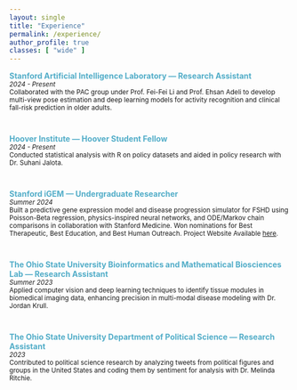 ```yaml
---
layout: single
title: "Experience"
permalink: /experience/
author_profile: true
classes: [ "wide" ]
---
```

<div class="page__content">
  <!-- Experience Section -->
  <div style="margin-bottom: 40px;">
    <span style="color:#52ADC8"><b>Stanford Artificial Intelligence Laboratory — Research Assistant</b></span><br>
    <sup>
      <i>2024 - Present</i><br>
      Collaborated with the PAC group under Prof. Fei-Fei Li and Prof. Ehsan Adeli to develop multi-view pose estimation and deep learning models for activity recognition and clinical fall-risk prediction in older adults.
    </sup>
  </div>

  <div style="margin-bottom: 40px;">
    <span style="color:#52ADC8"><b>Hoover Institute — Hoover Student Fellow</b></span><br>
    <sup>
      <i>2024 - Present</i><br>
      Conducted statistical analysis with R on policy datasets and aided in policy research with Dr. Suhani Jalota.
    </sup>
  </div>

  <div style="margin-bottom: 40px;">
    <span style="color:#52ADC8"><b>Stanford iGEM — Undergraduate Researcher</b></span><br>
    <sup>
      <i>Summer 2024</i><br>
      Built a predictive gene expression model and disease progression simulator for FSHD using Poisson-Beta regression, physics-inspired neural networks, and ODE/Markov chain comparisons in collaboration with Stanford Medicine. Won nominations for Best Therapeutic, Best Education, and Best Human Outreach. Project Website Available <a href="https://2024.igem.wiki/stanford/" target="_blank">here</a>.
    </sup>
  </div>

  <div style="margin-bottom: 40px;">
    <span style="color:#52ADC8"><b>The Ohio State University Bioinformatics and Mathematical Biosciences Lab — Research Assistant</b></span><br>
    <sup>
      <i>Summer 2023</i><br>
      Applied computer vision and deep learning techniques to identify tissue modules in biomedical imaging data, enhancing precision in multi-modal disease modeling with Dr. Jordan Krull.
    </sup>
  </div>

  <div style="margin-bottom: 40px;">
    <span style="color:#52ADC8"><b>The Ohio State University Department of Political Science — Research Assistant</b></span><br>
    <sup>
      <i>2023</i><br>
      Contributed to political science research by analyzing tweets from political figures and groups in the United States and coding them by sentiment for analysis with Dr. Melinda Ritchie.
    </sup>
  </div>
</div>

